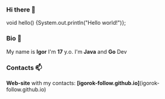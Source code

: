 ### Hi there 👋
void hello() {System.out.println("Hello world!")};
### Bio 💬
My name is **Igor**
I'm **17** y.o.
I'm **Java** and **Go** Dev
### Contacts 📫
**Web-site** with my contacts: **[igorok-follow.github.io]**(igorok-follow.github.io)


<!--
**igorok-follow/igorok-follow** is a ✨ _special_ ✨ repository because its `README.md` (this file) appears on your GitHub profile.

Here are some ideas to get you started:

- 🔭 
- 🌱 I’m currently learning ...
- 👯 I’m looking to collaborate on ...
- 🤔 I’m looking for help with ...
- 💬 Ask me about ...
- 📫 How to reach me: ...
- 😄 Pronouns: ...
- ⚡ Fun fact: ...
-->
